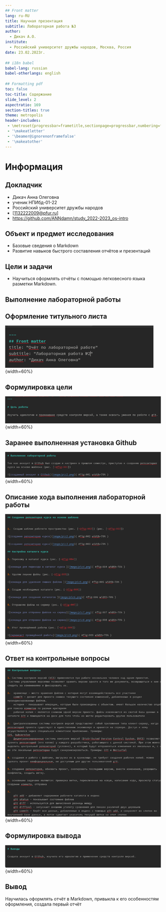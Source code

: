 ```yaml
---
## Front matter
lang: ru-RU
title: Научная презентация
subtitle: Лабораторная работа №3
author:
  - Дикач А.О.
institute:
  - Российский университет дружбы народов, Москва, Россия
date: 23.02.2023г.

## i18n babel
babel-lang: russian
babel-otherlangs: english

## Formatting pdf
toc: false
toc-title: Содержание
slide_level: 2
aspectratio: 169
section-titles: true
theme: metropolis
header-includes:
 - \metroset{progressbar=frametitle,sectionpage=progressbar,numbering=fraction}
 - '\makeatletter'
 - '\beamer@ignorenonframefalse'
 - '\makeatother'
---
```


# Информация

## Докладчик


  * Дикач Анна Олеговна
  * ученик НПИбд-01-22
  * Российский университет дружбы народов
  * [1132222009@pfur.ru]
  * <https://github.com/ANNdamn/study_2022-2023_os-intro>

## Объект и предмет исследования

- Базовые сведения о Markdown
- Развитие навыков быстрого составления отчётов и презентаций

## Цели и задачи

- Научиться оформлять отчёты с помощью легковесного языка разметки Markdown.

## Выполнение лабораторной работы 

## Оформление титульного листа

![оформление титульного листа](image/pic1.png){width=60%}

## Формулировка цели

![формулировка целей](image/pic2.png){width=60%}

## Заранее выполненная установка Github 

![скриншот Git](image/pic3.png){width=60%}

## Описание хода выполнения лабораторной работы 

![описание лабораторной работы](image/pic4.png){width=60%}

## Ответ на контрольные вопросы 

![ответ на контрольные вопросы](image/pic5.png){width=60%}

## Формулировка вывода 

![вывод](image/pic6.png){width=60%}

## Вывод 

Научилась оформлять отчёт в Markdown, привыкла к его особенностям оформления, создала первый отчёт


